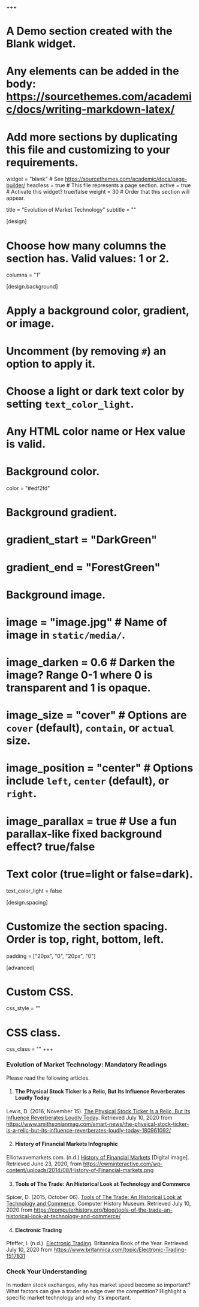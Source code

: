 +++
# A Demo section created with the Blank widget.
# Any elements can be added in the body: https://sourcethemes.com/academic/docs/writing-markdown-latex/
# Add more sections by duplicating this file and customizing to your requirements.

widget = "blank"  # See https://sourcethemes.com/academic/docs/page-builder/
headless = true  # This file represents a page section.
active = true  # Activate this widget? true/false
weight = 30  # Order that this section will appear.

title = "Evolution of Market Technology"
subtitle = ""

[design]
  # Choose how many columns the section has. Valid values: 1 or 2.
  columns = "1"

[design.background]
  # Apply a background color, gradient, or image.
  #   Uncomment (by removing `#`) an option to apply it.
  #   Choose a light or dark text color by setting `text_color_light`.
  #   Any HTML color name or Hex value is valid.

  # Background color.
   color = "#edf2fd"
  
  # Background gradient.
  # gradient_start = "DarkGreen"
 # gradient_end = "ForestGreen"
  
  # Background image.
  # image = "image.jpg"  # Name of image in `static/media/`.
  # image_darken = 0.6  # Darken the image? Range 0-1 where 0 is transparent and 1 is opaque.
  # image_size = "cover"  #  Options are `cover` (default), `contain`, or `actual` size.
  # image_position = "center"  # Options include `left`, `center` (default), or `right`.
  # image_parallax = true  # Use a fun parallax-like fixed background effect? true/false
  
  # Text color (true=light or false=dark).
  text_color_light = false

[design.spacing]
  # Customize the section spacing. Order is top, right, bottom, left.
  padding = ["20px", "0", "20px", "0"]

[advanced]
 # Custom CSS. 
 css_style = ""
 
 # CSS class.
 css_class = ""
+++
<h3>Evolution of Market Technology: Mandatory Readings</h3>
<p>Please read the following articles.
</p>

1. <h4>The Physical Stock Ticker Is a Relic, But Its Influence Reverberates Loudly Today</h4> 
Lewis, D. (2016, November 15). [The Physical Stock Ticker Is a Relic, But Its Influence Reverberates Loudly Today](https://www.smithsonianmag.com/smart-news/the-physical-stock-ticker-is-a-relic-but-its-influence-reverberates-loudly-today-180961092/). Retrieved July 10, 2020 from https://www.smithsonianmag.com/smart-news/the-physical-stock-ticker-is-a-relic-but-its-influence-reverberates-loudly-today-180961092/

2. <h4>History of Financial Markets Infographic</h4>
Elliotwavemarkets.com. (n.d.) [History of Financial Markets](https://ewminteractive.com/wp-content/uploads/2014/08/History-of-Financial-markets.png) [Digital image]. Retrieved June 23, 2020, from https://ewminteractive.com/wp-content/uploads/2014/08/History-of-Financial-markets.png

3. <h4>Tools of The Trade: An Historical Look at Technology and Commerce</h4>
Spicer, D. (2015, October 06). [Tools of The Trade: An Historical Look at Technology and Commerce](https://computerhistory.org/blog/tools-of-the-trade-an-historical-look-at-technology-and-commerce/). Computer History Museum. Retrieved July 10, 2020 from https://computerhistory.org/blog/tools-of-the-trade-an-historical-look-at-technology-and-commerce/

4. <h4>Electronic Trading</h4>
Pfeffer, I. (n.d.). [Electronic Trading](https://www.britannica.com/topic/Electronic-Trading-1517831). Britannica Book of the Year. Retrieved July 10, 2020 from https://www.britannica.com/topic/Electronic-Trading-1517831



<h3>Check Your Understanding</h3>
<p>In modern stock exchanges, why has market speed become so important? What factors can give a trader an edge over the competition? Highlight a specific market technology and why it’s important.</p>